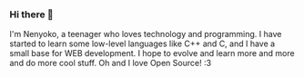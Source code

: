 ### Hi there 👋

I'm Nenyoko, a teenager who loves technology and programming. I have started to learn some low-level languages like C++ and C, and I have a small base for WEB development. I hope to evolve and learn more and more and do more cool stuff. Oh and I love Open Source! :3

<!--
**Nenyoko/Nenyoko** is a ✨ _special_ ✨ repository because its `README.md` (this file) appears on your GitHub profile.

Here are some ideas to get you started:

- 🔭 I’m currently working on ...
- 🌱 I’m currently learning ...
- 👯 I’m looking to collaborate on ...
- 🤔 I’m looking for help with ...
- 💬 Ask me about ...
- 📫 How to reach me: ...
- 😄 Pronouns: ...
- ⚡ Fun fact: ...
-->
